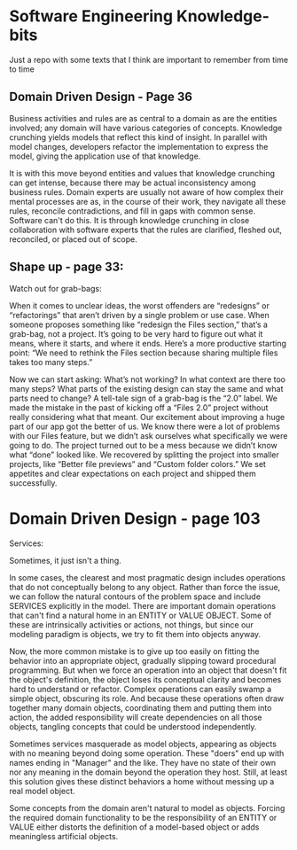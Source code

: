 # Software Engineering Knowledge-bits
Just a repo with some texts that I think are important to remember from time to time

## Domain Driven Design - Page 36

Business activities and rules are as central to a domain as are the entities involved; any domain will have various categories of concepts. Knowledge crunching yields models that reflect this kind of insight. In parallel with model changes, developers refactor the implementation to express the model, giving the application use of that knowledge.

It is with this move beyond entities and values that knowledge crunching can get intense, because there may be actual inconsistency among business rules. Domain experts are usually not aware of how complex their mental processes are as, in the course of their work, they navigate all these rules, reconcile contradictions, and fill in gaps with common sense. Software can't do this. It is through knowledge crunching in close collaboration with software experts that the rules are clarified, fleshed out, reconciled, or placed out of scope.

## Shape up - page 33:

Watch out for grab-bags:

When it comes to unclear ideas, the worst offenders are “redesigns” or “refactorings” that aren’t driven by a single problem or
use case. When someone proposes something like “redesign the
Files section,” that’s a grab-bag, not a project. It’s going to be very
hard to figure out what it means, where it starts, and where it ends.
Here’s a more productive starting point: “We need to rethink the
Files section because sharing multiple files takes too many steps.” 

Now we can start asking: What’s not working? In what context are
there too many steps? What parts of the existing design can stay the
same and what parts need to change?
A tell-tale sign of a grab-bag is the “2.0” label. We made the mistake
in the past of kicking off a “Files 2.0” project without really considering what that meant. Our excitement about improving a huge part
of our app got the better of us. We know there were a lot of problems with our Files feature, but we didn’t ask ourselves what specifically we were going to do. The project turned out to be a mess
because we didn’t know what “done” looked like. We recovered by
splitting the project into smaller projects, like “Better file previews”
and “Custom folder colors.” We set appetites and clear expectations
on each project and shipped them successfully.

# Domain Driven Design - page 103

Services:

Sometimes, it just isn't a thing.

In some cases, the clearest and most pragmatic design includes operations that do not
conceptually belong to any object. Rather than force the issue, we can follow the natural contours
of the problem space and include SERVICES explicitly in the model.
There are important domain operations that can't find a natural home in an ENTITY or VALUE
OBJECT. Some of these are intrinsically activities or actions, not things, but since our modeling
paradigm is objects, we try to fit them into objects anyway.

Now, the more common mistake is to give up too easily on fitting the behavior into an appropriate
object, gradually slipping toward procedural programming. But when we force an operation into an
object that doesn't fit the object's definition, the object loses its conceptual clarity and becomes
hard to understand or refactor. Complex operations can easily swamp a simple object, obscuring
its role. And because these operations often draw together many domain objects, coordinating
them and putting them into action, the added responsibility will create dependencies on all those
objects, tangling concepts that could be understood independently.

Sometimes services masquerade as model objects, appearing as objects with no meaning beyond
doing some operation. These "doers" end up with names ending in "Manager" and the like. They
have no state of their own nor any meaning in the domain beyond the operation they host. Still, at
least this solution gives these distinct behaviors a home without messing up a real model object.

Some concepts from the domain aren't natural to model as objects. Forcing the
required domain functionality to be the responsibility of an ENTITY or VALUE either
distorts the definition of a model-based object or adds meaningless artificial objects.
